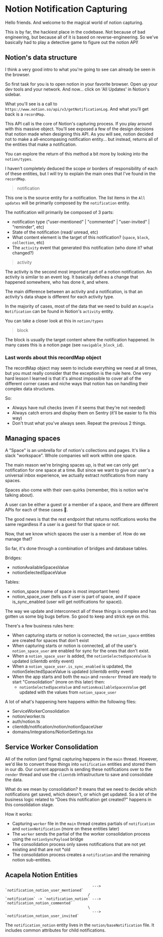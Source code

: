 # Notion Notification Capturing

Hello friends. And welcome to the magical world of notion capturing.

This is by far, the hackiest place in the codebase. Not because of bad engineering,
but because all of it is based on reverse-engineering. So we've basically had to
play a detective game to figure out the notion API!

## Notion's data structure

I think a very good intro to what you're going to see can already be seen in the browser.

So first task for you is to open notion in your favorite browser.
Open up your dev tools and your network.
And now... click on 'All Updates' in Notion's sidebar.

What you'll see is a call to `https://www.notion.so/api/v3/getNotificationLog`.
And what you'll get back is a `recordMap`.

This API call is the core of Notion's capturing process. If you play around with this
massive object. You'll see exposed a few of the design decisions that notion made
when designing this API. As you will see, notion decided not to make a all-encompasing
notification entity... but instead, returns all of the entities that make a notification.

You can explore the return of this method a bit more by looking into the `notion/types`.

I haven't completely deduced the scope or borders of responsibility of each of these
entities, but I will try to explain the main ones that I've found in the `recordMap`.

> notification

This one is the source entity for a notification. The list items in the `All updates` will
be primarily composed by the `notification` entity.

The notification will primarily be composed of 3 parts:

- notification type ("user-mentioned" | "commented" | "user-invited" | "reminder", etc)
- State of the notification (read/ unread, etc)
- What content element is the target of this notification? (`space`, `block`, `collection`, etc)
- The `activity` event that generated this notification (who done it? what changed?)

> activity

The activity is the second most important part of a notion notification. An activity
is similar to an event log. It basically defines a change that happened somewhere,
who has done it, and where.

The main difference between an activity and a notification, is that an activity's data shape
is different for each activity type.

In the majority of cases, most of the data that we need to build an `Acapela Notification` can be found in Notion's `activity` entity.

You can take a closer look at this in `notion/types`

> block

The block is usually the target content where the notification happened. In many cases
this is a notion page (see `navigable_block_id`).

### Last words about this recordMap object

The recordMap object may seem to include everything we need at all times, but you must really consider that the exception
is the rule here. One very hard lesson I learned is that it's almost impossible to cover all of the different
corner cases and niche ways that notion has on handling their complex data structures.

So:

- Always have null checks (even if it seems that they're not needed)
- Always catch errors and display them on Sentry (it'll be easier to fix this way)
- Don't trust what you've always seen. Repeat the previous 2 things.

## Managing spaces

A "Space" is an umbrella for of notion's collections and pages. It's like a slack "workspace".
Whole companies will work within one space.

The main reason we're bringing spaces up, is that we can only get notification for one space at
a time. But since we want to give our user's a universal inbox experience, we actually extract
notifications from many spaces.

Spaces also come with their own quirks (remember, this is notion we're talking about).

A user can be either a guest or a member of a space, and there are different APIs for each
of these cases 🤦.

The good news is that the rest endpoint that returns notifications works the same regardless if a user
is a guest for that space or not.

Now, that we know which spaces the user is a member of. How do we manage that?

So far, it's done through a combination of bridges and database tables.

Bridges:

- notionAvailableSpacesValue
- notionSelectedSpaceValue

Tables:

- notion_space (name of space is most important here)
- notion_space_user (tells us if user is part of space, and if space is_sync_enabled (user will get notifications for space)).

The way we update and interconnect all of these things is complex and has gotten us some big bugs before. So good to keep
and strick eye on this.

There's a few business rules here:

- When capturing starts or notion is connected, the `notion_space` entities are created for spaces that don't exist
- When capturing starts or notion is connected, all of the user's `notion_space_user` are enabled for sync for the ones that don't exist.
- When a `notion_space_user` is added, the `notionSelectedSpaceValue` is updated (clientdb entity event)
- When a `notion_space_user.is_sync_enabled` is updated, the notionSelectedSpaceValue is updated (clientdb entity event)
- When the app starts and both the `main` and `renderer` thread are ready to start "Consolidation" (more on this later) then:
  - `notionSelectedSpaceValue` and `notionAvailableSpacesValue` get updated with the values from `notion_space_user`

A lot of what's happening here happens within the following files:

- ServiceWorkerConsolidation
- notion/worker.ts
- auth/notion.ts
- clientdb/notification/notion/notionSpaceUser
- domains/integrations/NotionSettings.tsx

## Service Worker Consolidation

All of the notion (and figma) capturing happens in the `main` thread. However, we'd like to convert these things
into `notification` entities and stored them in our db. Our current approach is sending these notifications over to
the `render` thread and use the `clientdb` infrastructure to save and consolidate the data.

What do we mean by consolidation?
It means that we need to decide which notifications get saved, which doesn't, or which get updated. So a lot of the
business logic related to "Does this notification get created?" happens in this consolidation stage.

How it works:

- Capturing `worker` file in the `main` thread creates partials of `notification` and `notionNotification` (more on these entities later)
- The `worker` sends the partial of the the worker consolidation process using the `notionSyncPayload` bridge
- The consolidation process only saves notifications that are not yet existing and that are not \*old
- The consolidation process creates a `notification` and the remaining notion sub-entities.

## Acapela Notion Entities

```
                                        ---> `notification_notion_user_mentioned`
                                      /
`notification` -> `notification_notion` ---> `notification_notion_commented`
                                      \
                                        ---> `notification_notion_user_invited`
```

The `notification_notion` entity lives in the `notion/baseNotification` file.
It includes common attributes for child notifications.
